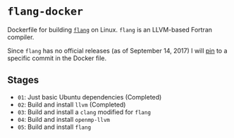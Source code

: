 # `flang-docker`

Dockerfile for building [`flang`][1] on Linux. `flang` is an
LLVM-based Fortran compiler.

Since `flang` has no official releases (as of September 14, 2017) I
will [pin][2] to a specific commit in the Docker file.

[1]: https://github.com/flang-compiler/flang
[2]: https://github.com/flang-compiler/flang/commit/c125e8e34fd6b7b45edb2376bf0f81f70847beba

## Stages

- `01`: Just basic Ubuntu dependencies (Completed)
- `02`: Build and install `llvm` (Completed)
- `03`: Build and install a `clang` modified for `flang`
- `04`: Build and install `openmp-llvm`
- `05`: Build and install `flang`
